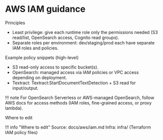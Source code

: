 # AWS IAM guidance

Principles

- Least privilege: give each runtime role only the permissions needed (S3 read/list, OpenSearch access, Cognito read groups).
- Separate roles per environment: dev/staging/prod each have separate IAM roles and policies.

Example policy snippets (high-level)

- S3 read-only access to specific bucket(s).
- OpenSearch: managed access via IAM policies or VPC access depending on deployment.
- Textract: Textract:StartDocumentTextDetection + S3 read for input/output.

!!! note
    For OpenSearch Serverless or AWS-managed OpenSearch, follow AWS docs for access methods (IAM roles, fine-grained access, or proxy lambda).

Where to edit

!!! info "Where to edit"
    Source: docs/aws/iam.md
    Infra: infra/ (Terraform IAM policy files)
